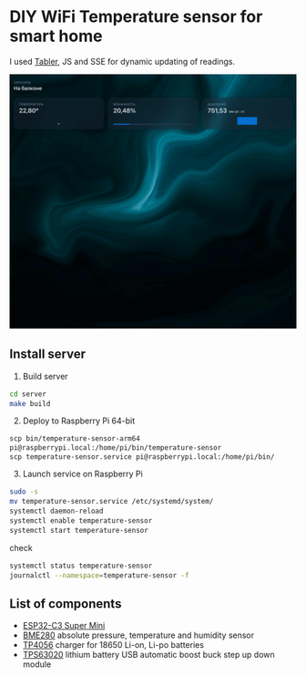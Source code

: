 # DIY WiFi Temperature sensor for smart home

I used [Tabler](https://tabler.io/), JS and SSE for dynamic updating of readings.

![preview](docs/preview.png)

## Install server
1. Build server
```sh
cd server
make build
```
2. Deploy to Raspberry Pi 64-bit
```
scp bin/temperature-sensor-arm64 pi@raspberrypi.local:/home/pi/bin/temperature-sensor
scp temperature-sensor.service pi@raspberrypi.local:/home/pi/bin/
```
3. Launch service on Raspberry Pi   
```sh
sudo -s
mv temperature-sensor.service /etc/systemd/system/
systemctl daemon-reload
systemctl enable temperature-sensor
systemctl start temperature-sensor
```
check
```sh
systemctl status temperature-sensor
journalctl --namespace=temperature-sensor -f
```

## List of components
- [ESP32-C3 Super Mini](https://github.com/sidharthmohannair/Tutorial-ESP32-C3-Super-Mini)
- [BME280](https://sl.aliexpress.ru/p?key=8LKXGPY) absolute pressure, temperature and humidity sensor
- [TP4056](https://sl.aliexpress.ru/p?key=zPKXG7G) charger for 18650 Li-on, Li-po batteries
- [TPS63020](https://sl.aliexpress.ru/p?key=fyKXGnz) lithium battery USB automatic boost buck step up down module
